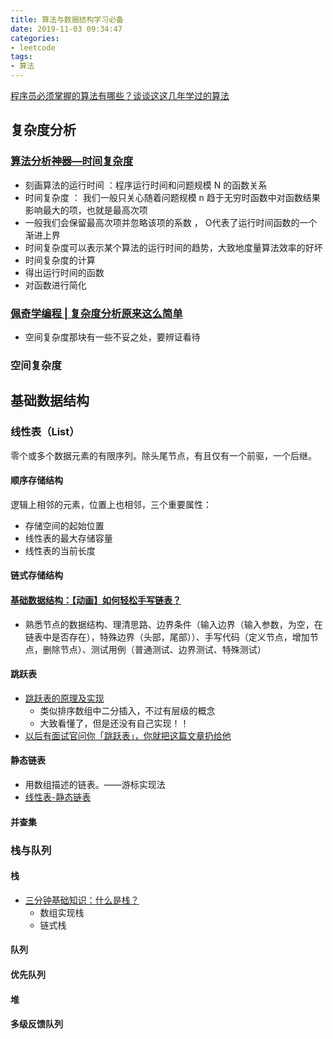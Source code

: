```yaml
---
title: 算法与数据结构学习必备
date: 2019-11-03 09:34:47
categories:
- leetcode
tags:
- 算法
---
```


[程序员必须掌握的算法有哪些？谈谈这这几年学过的算法](https://www.cxyxiaowu.com/2917.html)

## 复杂度分析

### [算法分析神器—时间复杂度](https://mp.weixin.qq.com/s?__biz=MzU1MDE4MzUxNA==&mid=2247483867&idx=1&sn=6270b56b79cb74334eb4faf80de05f0a&scene=21#wechat_redirect)              

-  刻画算法的运行时间 ：程序运行时间和问题规模 N 的函数关系
-  时间复杂度 ： 我们一般只关心随着问题规模 n 趋于无穷时函数中对函数结果影响最大的项，也就是最高次项 
  -  一般我们会保留最高次项并忽略该项的系数 ， O代表了运行时间函数的一个渐进上界 
  -  时间复杂度可以表示某个算法的运行时间的趋势，大致地度量算法效率的好坏 
-  时间复杂度的计算 
  -  得出运行时间的函数 
  -  对函数进行简化   

### [佩奇学编程 | 复杂度分析原来这么简单](https://mp.weixin.qq.com/s?__biz=MzIwODg1OTkzNw==&mid=2247484427&idx=1&sn=0ce7de439699dd3169ed8488cb5cd659&scene=21#wechat_redirect)

- 空间复杂度那块有一些不妥之处，要辨证看待

### 空间复杂度

## 基础数据结构

### 线性表（List）

零个或多个数据元素的有限序列。除头尾节点，有且仅有一个前驱，一个后继。

#### 顺序存储结构

逻辑上相邻的元素，位置上也相邻，三个重要属性：

- 存储空间的起始位置
- 线性表的最大存储容量
- 线性表的当前长度

#### 链式存储结构

#### [基础数据结构：【动画】如何轻松手写链表？](https://mp.weixin.qq.com/s?__biz=Mzg2NzA4MTkxNQ==&mid=2247486106&idx=2&sn=039eb52871cfe5428c7fcf1e770c8760&scene=21#wechat_redirect)       

- 熟悉节点的数据结构、理清思路、边界条件（输入边界（输入参数，为空，在链表中是否存在），特殊边界（头部，尾部））、手写代码（定义节点，增加节点，删除节点）、测试用例（普通测试、边界测试、特殊测试）

#### 跳跃表

- [跳跃表的原理及实现](https://blog.csdn.net/u013709270/article/details/53470428)
  - 类似排序数组中二分插入，不过有层级的概念
  - 大致看懂了，但是还没有自己实现！！
- [以后有面试官问你「跳跃表」，你就把这篇文章扔给他](https://mp.weixin.qq.com/s?__biz=Mzg2NzA4MTkxNQ==&mid=2247485133&idx=1&sn=5206c44c6ea6416d6c955e6eda29bc38&scene=21#wechat_redirect)

#### 静态链表

- 用数组描述的链表。——游标实现法
- [线性表-静态链表](https://blog.csdn.net/weixin_43340991/article/details/83475643)

####  并查集 

###  **栈与队列** 

####  栈 

- [三分钟基础知识：什么是栈？](https://mp.weixin.qq.com/s?__biz=Mzg2NzA4MTkxNQ==&mid=2247486111&idx=2&sn=c5861252c84f0c1fcd3e51e77f98e377&scene=21#wechat_redirect)
  - 数组实现栈
  - 链式栈

####  队列 

#### 优先队列

#### 堆 

####  多级反馈队列 